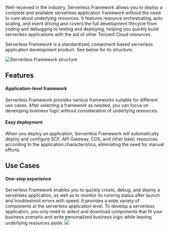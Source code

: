 Well-received in the industry, Serverless Framework allows you to deploy a complete and available serverless application framework without the need to care about underlying resources. It features resource orchestrating, auto scaling, and event driving and covers the full development lifecycle from coding and debugging to testing and deploying, helping you quickly build serverless applications with the aid of other Tencent Cloud resources.

Serverless Framework is a standardized, component-based serverless application development product. See below for its structure: 

![Serverless Framework structure](https://main.qcloudimg.com/raw/30d9772cd859cfa24c14289098435c71.png)

## Features
#### Application-level framework
Serverless Framework provides various frameworks suitable for different use cases. After selecting a framework as needed, you can focus on developing business logic without consideration of underlying resources.

#### Easy deployment
When you deploy an application, Serverless Framework will automatically deploy and configure SCF, API Gateway, COS, and other basic resources according to the application characteristics, eliminating the need for manual efforts.

## Use Cases
#### One-stop experience
Serverless Framework enables you to quickly create, debug, and deploy a serverless application, as well as to monitor its running status after launch and troubleshoot errors with speed.
It provides a wide variety of components at the serverless application level. To develop a serverless application, you only need to select and download components that fit your business scenario and write personalized business logic while leaving underlying resources aside.
![](https://main.qcloudimg.com/raw/67654c7514781d218743eac85089e487.png)
